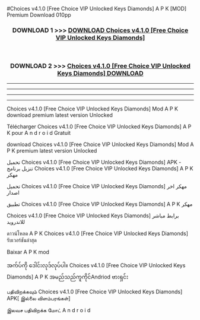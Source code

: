 #Choices  v4.1.0 [Free Choice VIP Unlocked Keys Diamonds] A P K [MOD] Premium Download 010pp



<div align="center">

<h3>DOWNLOAD 1 >>> <a href="https://teeasianyam.web.app?sq=Choices  v4.1.0 [Free Choice VIP Unlocked Keys Diamonds]">DOWNLOAD Choices  v4.1.0 [Free Choice VIP Unlocked Keys Diamonds] </a></h3><br>

<h3>DOWNLOAD 2 >>> <a href="https://teeasianyam.web.app?sq=Choices  v4.1.0 [Free Choice VIP Unlocked Keys Diamonds] ">Choices  v4.1.0 [Free Choice VIP Unlocked Keys Diamonds]  DOWNLOAD </a></h3>

</div>


----------------------------------------------------------

----------------------------------------------------------

----------------------------------------------------------

----------------------------------------------------------


Choices  v4.1.0 [Free Choice VIP Unlocked Keys Diamonds]  Mod A P K download premium latest version Unlocked

Télécharger Choices  v4.1.0 [Free Choice VIP Unlocked Keys Diamonds]  A P K pour A n d r o i d Gratuit

download Choices  v4.1.0 [Free Choice VIP Unlocked Keys Diamonds]  Mod A P K premium latest version Unlocked

تحميل Choices  v4.1.0 [Free Choice VIP Unlocked Keys Diamonds]  APK - تنزيل برنامج Choices  v4.1.0 [Free Choice VIP Unlocked Keys Diamonds]  A P K مهكر

تحميل Choices  v4.1.0 [Free Choice VIP Unlocked Keys Diamonds]  مهكر اخر اصدار

تطبيق Choices  v4.1.0 [Free Choice VIP Unlocked Keys Diamonds]  A P K مهكر

Choices  v4.1.0 [Free Choice VIP Unlocked Keys Diamonds]  برابط مباشر للاندرويد

ดาวน์โหลด A P K Choices  v4.1.0 [Free Choice VIP Unlocked Keys Diamonds]  รับเวอร์ชันล่าสุด

Baixar A P K mod

အက်ပ်ကို ဒေါင်းလုဒ်လုပ်ပါ။ Choices  v4.1.0 [Free Choice VIP Unlocked Keys Diamonds]  A P K အမည်သည်ကူကိုင်Andriod ဗားရှင်း

பதிவிறக்கவும் Choices  v4.1.0 [Free Choice VIP Unlocked Keys Diamonds]  APK[ இல்லை விளம்பரங்கள்] 
 
இலவச பதிவிறக்க மோட் A n d r o i d



